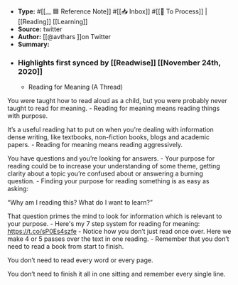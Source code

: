 - **Type:** #[[__ 🟦  Reference Note]] #[[📥 Inbox]] #[[📝 To Process]] |[[Reading]] [[Learning]]
- **Source:**  twitter
- **Author:** [[@avthars ]]on Twitter
- **Summary:**
- ### Highlights first synced by [[Readwise]] [[November 24th, 2020]]
    - Reading for Meaning (A Thread)

You were taught how to read aloud as a child, but you were probably never taught to read for meaning. 
    - Reading for meaning means reading things with purpose. 

It’s a useful reading hat to put on when you’re dealing with information dense writing, like textbooks, non-fiction books, blogs and academic papers. 
    - Reading for meaning means reading aggressively. 

You have questions and you’re looking for answers. 
    - Your purpose for reading could be to increase your understanding of some theme, getting clarity about a topic you’re confused about or answering a burning question. 
    - Finding your purpose for reading something is as easy as asking:

 “Why am I reading this? What do I want to learn?”

That question primes the mind to look for information which is relevant to your purpose. 
    - Here's my 7 step system for reading for meaning: https://t.co/sP0Es4szfe 
    - Notice how you don’t just read once over. Here we make 4 or 5 passes over the text in one reading. 
    - Remember that you don’t need to read a book from start to finish. 

You don’t need to read every word or every page. 

You don’t need to finish it all in one sitting and remember every single line. 
